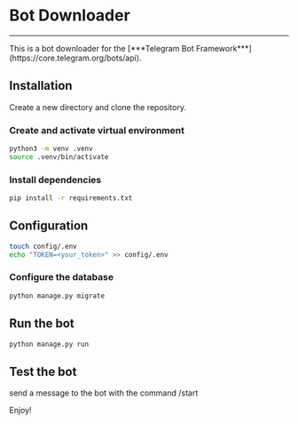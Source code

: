 # Bot Downloader
<hr>
This is a bot downloader for the [***Telegram Bot Framework***](https://core.telegram.org/bots/api).

## Installation

Create a new directory and clone the repository.
### Create and activate virtual environment
```bash
python3 -m venv .venv
source .venv/bin/activate
```
### Install dependencies
```bash
pip install -r requirements.txt
```
## Configuration
```bash
touch config/.env
echo "TOKEN=<your_token>" >> config/.env
```
### Configure the database
```bash
python manage.py migrate
```
## Run the bot
```bash
python manage.py run
```
## Test the bot
send a message to the bot with the command /start

Enjoy!